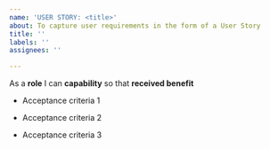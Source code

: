 ```yaml
---
name: 'USER STORY: <title>'
about: To capture user requirements in the form of a User Story
title: ''
labels: ''
assignees: ''

---
```


As a **role** I can **capability** so that **received benefit**

- Acceptance criteria 1

- Acceptance criteria 2

- Acceptance criteria 3

